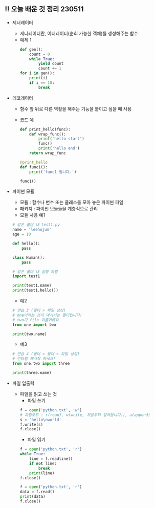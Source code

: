 ## !! 오늘 배운 것 정리 230511

- 제너레이터
  - 제너레이터란, 이터레이터(순회 가능한 객체)를 생성해주는 함수
  - 예제 1
    ```python
    def gen():
        count = 0
        while True:
            yield count
            count += 1
    for i in gen():
        print(i)
        if i == 10:
            break
    ```
- 데코레이터

  - 함수 앞 뒤로 다른 역활을 해주는 기능을 붙이고 싶을 때 사용
  - 코드 예

    ```python
    def print_hello(func):
        def wrap_func():
            print('hello start')
            func()
            print('hello end')
        return wrap_func

    @print_hello
    def func1():
        print('func1 입니다.')

    func1()
    ```

- 파이썬 모듈

  - 모듈 : 함수나 변수 또는 클래스를 모아 놓은 파이썬 파일
  - 패키지 : 파이썬 모듈들을 계층적으로 관리
  - 모듈 사용 예1

  ```python
  # 같은 폴더 내 test1.py
  name = 'leehojun'
  age = 10

  def hello():
      pass

  class Human():
      pass

  # 같은 폴더 내 실행 파일
  import test1

  print(test1.name)
  print(test1.hello())
  ```

  - 예2

  ```python
  # 연습 3 (폴더 > 파일 생성)
  # one이라는 것이 여기서는 폴더입니다!
  # two가 file 이름이에요.
  from one import two

  print(two.name)
  ```

  - 예3

  ```python
  # 연습 4 (폴더 > 폴더 > 파일 생성)
  # 런타임 재시작 하세요!
  from one.two import three

  print(three.name)
  ```

- 파일 입출력
  - 파일을 읽고 쓰는 것
    - 파일 쓰기
    ```python
    f = open('python.txt', 'w')
    # 파일모드 : r(read), w(write, 처음부터 덮어씁니다.), a(append)
    s = 'hello\nworld'
    f.write(s)
    f.close()
    ```
    - 파일 읽기
    ```python
    f = open('python.txt', 'r')
    while True:
        line = f.readline()
        if not line:
            break
        print(line)
    f.close()
    ```
    ```python
    f = open('python.txt', 'r')
    data = f.read()
    print(data)
    f.close()
    ```
